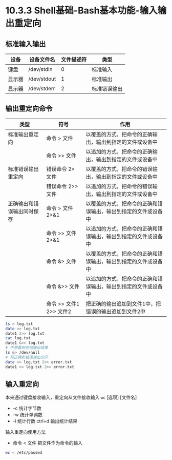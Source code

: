 # 10.3.3 Shell基础-Bash基本功能-输入输出重定向

## 标准输入输出

| 设备 | 设备文件名 | 文件描述符 | 类型 |
| ---- | ---- | ---- | ---- |
| 键盘 | /dev/stdin | 0 | 标准输入 |
| 显示器 | /dev/stdout | 1 | 标准输出 |
| 显示器 | /dev/stderr | 2 | 标准错误输出 |

## 输出重定向命令
| 类型 | 符号 | 作用 |
| ---- | ---- | ---- |
| 标准输出重定向 | 命令 > 文件 | 以覆盖的方式，把命令的正确输出，输出到指定的文件或设备中 |
|  | 命令 >> 文件 | 以追加的方式，把命令的正确输出，输出到指定的文件或设备中 |
| 标准错误输出重定向 | 错误命令 2> 文件 | 以覆盖的方式，把命令的错误输出，输出到指定的文件或设备中 |
|  | 错误命令 2>> 文件 | 以追加的方式，把命令的错误输出，输出到指定的文件或设备中 |
| 正确输出和错误输出同时保存 | 命令 > 文件 2>&1 | 以覆盖的方式，把命令的正确和错误输出，输出到指定的文件或设备中 |
|  | 命令 >> 文件 2>&1 | 以追加的方式，把命令的正确和错误输出，输出到指定的文件或设备中 |
|  | 命令 &> 文件 | 以覆盖的方式，把命令的正确和错误输出，输出到指定的文件或设备中 |
|  | 命令 &>> 文件 | 以追加的方式，把命令的正确和错误输出，输出到指定的文件或设备中 |
|  | 命令 >> 文件1 2>> 文件2 | 把正确的输出追加到文件1中，把错误的输出追加到文件2中 |


```bash
ls > log.txt
date >> log.txt
date1 2>> log.txt
cat log.txt
date1 &>> log.txt
# 不想看到任何输出结果
ls &> /dev/null
# 将正确和错误输出分开
date >> log.txt 2>> error.txt
date1 >> log.txt 2>> error.txt
```
## 输入重定向
本来通过键盘接收输入，重定向从文件接收输入
`wc` [选项] [文件名]
- -c 统计字节数
- -w 统计单词数
- -l 统计行数
ctrl+d 输出统计结果

输入重定向使用方法
- 命令 < 文件 把文件作为命令的输入

```bash
wc < /etc/passwd
```
